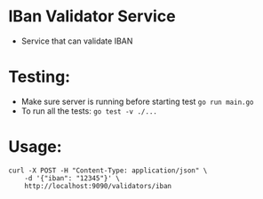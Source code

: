 # IBan Validator Service
- Service that can validate IBAN

# Testing:
- Make sure server is running before starting test `go run main.go`
- To run all the tests: `go test -v ./...`

# Usage:
```
curl -X POST -H "Content-Type: application/json" \
    -d '{"iban": "12345"}' \
    http://localhost:9090/validators/iban
```